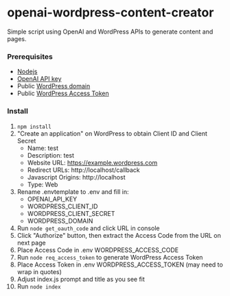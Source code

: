 # openai-wordpress-content-creator

Simple script using OpenAI and WordPress APIs to generate content and pages.

### Prerequisites

- [Nodejs](https://nodejs.org/en)
- [OpenAI API key](https://platform.openai.com/account/api-keys)
- Public [WordPress domain](https://wordpress.com/)
- Public [WordPress Access Token](https://developer.wordpress.com/apps/new/)

### Install

1. `npm install`
2. "Create an application" on WordPress to obtain Client ID and Client Secret
    - Name: test
    - Description: test
    - Website URL: https://example.wordpress.com
    - Redirect URLs: http://localhost/callback
    - Javascript Origins: http://localhost
    - Type: Web
3. Rename .envtemplate to .env and fill in:
    - OPENAI_API_KEY
    - WORDPRESS_CLIENT_ID
    - WORDPRESS_CLIENT_SECRET
    - WORDPRESS_DOMAIN
4. Run `node get_oauth_code` and click URL in console
5. Click "Authorize" button, then extract the Access Code from the URL on next page
6. Place Access Code in .env WORDPRESS_ACCESS_CODE
7. Run `node req_access_token` to generate WordPress Access Token
8. Place Access Token in .env WORDPRESS_ACCESS_TOKEN (may need to wrap in quotes)
9. Adjust index.js prompt and title as you see fit
10. Run `node index`